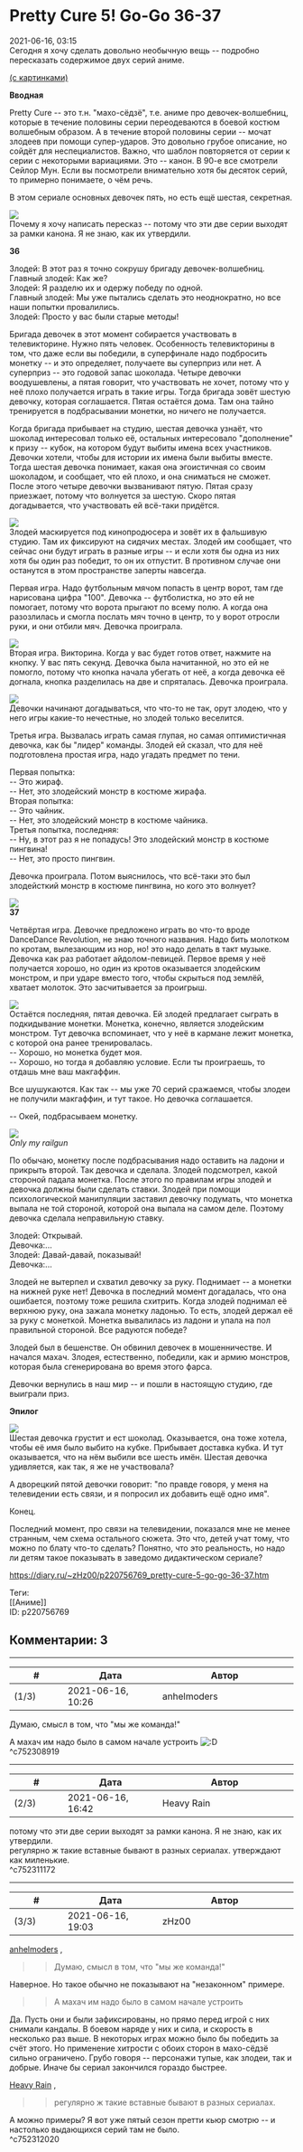 Pretty Cure 5! Go-Go 36-37
==========================

  
2021-06-16, 03:15  
 Сегодня я хочу сделать довольно необычную вещь -- подробно пересказать содержимое двух серий аниме.   
   
  [(с картинками)](https://zHz00.diary.ru/p220756769.htm?index=1#linkmore220756769m1)      
   
  **Вводная**    
   
 Pretty Cure -- это т.н. "махо-сёдзё", т.е. аниме про девочек-волшебниц, которые в течение половины серии переодеваются в боевой костюм волшебным образом. А в течение второй половины серии -- мочат злодеев при помощи супер-ударов. Это довольно грубое описание, но сойдёт для неспециалистов. Важно, что шаблон повторяется от серии к серии с некоторыми вариациями. Это -- канон. В 90-е все смотрели Сейлор Мун. Если вы посмотрели внимательно хотя бы десяток серий, то примерно понимаете, о чём речь.   
   
 В этом сериале основных девочек пять, но есть ещё шестая, секретная.   
   
   [![](pics/44d81f10741at.jpg)](https://b.radikal.ru/b20/2106/bb/44d81f10741a.jpg)     
 Почему я хочу написать пересказ -- потому что эти две серии выходят за рамки канона. Я не знаю, как их утвердили.   
   
  **36**    
   
 Злодей: В этот раз я точно сокрушу бригаду девочек-волшебниц.   
 Главный злодей: Как же?   
 Злодей: Я разделю их и одержу победу по одной.   
 Главный злодей: Мы уже пытались сделать это неоднократно, но все наши попытки провалились.   
 Злодей: Просто у вас были старые методы!   
   
 Бригада девочек в этот момент собирается участвовать в телевикторине. Нужно пять человек. Особенность телевикторины в том, что даже если вы победили, в суперфинале надо подбросить монетку -- и это определяет, получаете вы суперприз или нет. А суперприз -- это годовой запас шоколада. Четыре девочки воодушевлены, а пятая говорит, что участвовать не хочет, потому что у неё плохо получается играть в такие игры. Тогда бригада зовёт шестую девочку, которая соглашается. Пятая остаётся дома. Там она тайно тренируется в подбрасывании монетки, но ничего не получается.   
   
 Когда бригада прибывает на студию, шестая девочка узнаёт, что шоколад интересовал только её, остальных интересовало "дополнение" к призу -- кубок, на котором будут выбиты имена всех участников. Девочки хотели, чтобы для истории их имена были выбиты вместе. Тогда шестая девочка понимает, какая она эгоистичная со своим шоколадом, и сообщает, что ей плохо, и она сниматься не сможет. После этого четыре девочки вызванивают пятую. Пятая сразу приезжает, потому что волнуется за шестую. Скоро пятая догадывается, что участвовать ей всё-таки придётся.   
   
   [![](pics/8b6cf8927b81t.jpg)](https://b.radikal.ru/b41/2106/3a/8b6cf8927b81.png)     
 Злодей маскируется под кинопродюсера и зовёт их в фальшивую студию. Там их фиксируют на сидячих местах. Злодей им сообщает, что сейчас они будут играть в разные игры -- и если хотя бы одна из них хотя бы один раз победит, то он их отпустит. В противном случае они останутся в этом пространстве заперты навсегда.   
   
 Первая игра. Надо футбольным мячом попасть в центр ворот, там где нарисована цифра "100". Девочка -- футболистка, но это ей не помогает, потому что ворота прыгают по всему полю. А когда она разозлилась и смогла послать мяч точно в центр, то у ворот отросли руки, и они отбили мяч. Девочка проиграла.   
   
   [![](pics/2f7d4da3ae42t.jpg)](https://c.radikal.ru/c13/2106/a9/2f7d4da3ae42.png)     
 Вторая игра. Викторина. Когда у вас будет готов ответ, нажмите на кнопку. У вас пять секунд. Девочка была начитанной, но это ей не помогло, потому что кнопка начала убегать от неё, а когда девочка её догнала, кнопка разделилась на две и спряталась. Девочка проиграла.   
   
   [![](pics/96734e6931b1t.jpg)](https://b.radikal.ru/b09/2106/d1/96734e6931b1.png)     
 Девочки начинают догадываться, что что-то не так, орут злодею, что у него игры какие-то нечестные, но злодей только веселится.   
   
 Третья игра. Вызвалась играть самая глупая, но самая оптимистичная девочка, как бы "лидер" команды. Злодей ей сказал, что для неё подготовлена простая игра, надо угадать предмет по тени.   
   
 Первая попытка:   
 -- Это жираф.   
 -- Нет, это злодейский монстр в костюме жирафа.   
 Вторая попытка:   
 -- Это чайник.   
 -- Нет, это злодейский монстр в костюме чайника.   
 Третья попытка, последняя:   
 -- Ну, в этот раз я не попадусь! Это злодейский монстр в костюме пингвина!   
 -- Нет, это просто пингвин.   
   
 Девочка проиграла. Потом выяснилось, что всё-таки это был злодейсткий монстр в костюме пингвина, но кого это волнует?   
   
   [![](pics/125de2457fe2t.jpg)](https://d.radikal.ru/d11/2106/90/125de2457fe2.png)     
  **37**    
   
 Четвёртая игра. Девочке предложено играть во что-то вроде DanceDance Revolution, не знаю точного названия. Надо бить молотком по кротам, вылезающим из нор, но! это надо делать в такт музыке. Девочка как раз работает айдолом-певицей. Первое время у неё получается хорошо, но один из кротов оказывается злодейским монстром, и при ударе вместо того, чтобы скрыться под землёй, хватает молоток. Это засчитывается за проигрыш.   
   
   [![](pics/0c67ac431548t.jpg)](https://b.radikal.ru/b42/2106/b8/0c67ac431548.png)     
 Остаётся последняя, пятая девочка. Ей злодей предлагает сыграть в подкидывание монетки. Монетка, конечно, является злодейским монстром. Тут девочка вспоминает, что у неё в кармане лежит монетка, с которой она ранее тренировалась.   
 -- Хорошо, но монетка будет моя.   
 -- Хорошо, но тогда я добавляю условие. Если ты проиграешь, то отдашь мне ваш макгаффин.   
   
 Все шушукаются. Как так -- мы уже 70 серий сражаемся, чтобы злодеи не получили макгаффин, и тут такое. Но девочка соглашается.   
   
 -- Окей, подбрасываем монетку.   
   
   [![](pics/db1871753ad4t.jpg)](https://b.radikal.ru/b22/2106/b4/db1871753ad4.png)    
  *Only my railgun*     
   
   
 По обычаю, монетку после подбрасывания надо оставить на ладони и прикрыть второй. Так девочка и сделала. Злодей подсмотрел, какой стороной падала монетка. После этого по правилам игры злодей и девочка должны были сделать ставки. Злодей при помощи психологической манипуляции заставил девочку подумать, что монетка выпала не той стороной, которой она выпала на самом деле. Поэтому девочка сделала неправильную ставку.   
   
 Злодей: Открывай.   
 Девочка:...   
 Злодей: Давай-давай, показывай!   
 Девочка:...   
   
 Злодей не вытерпел и схватил девочку за руку. Поднимает -- а монетки на нижней руке нет! Девочка в последний момент догадалась, что она ошибается, поэтому тоже решила схитрить. Когда злодей поднимал её верхнюю руку, она зажала монетку ладонью. То есть, злодей держал её за руку с монеткой. Монетка вывалилась из ладони и упала на пол правильной стороной. Все радуются победе?   
   
 Злодей был в бешенстве. Он обвинил девочек в мошенничестве. И начался махач. Злодея, естественно, победили, как и армию монстров, которая была сгенерирована во время этого фарса.   
   
 Девочки вернулись в наш мир -- и пошли в настоящую студию, где выиграли приз.   
   
  **Эпилог**    
   
   [![](pics/2edb5c75c2b0t.jpg)](https://b.radikal.ru/b00/2106/98/2edb5c75c2b0.png)     
 Шестая девочка грустит и ест шоколад. Оказывается, она тоже хотела, чтобы её имя было выбито на кубке. Прибывает доставка кубка. И тут оказывается, что на нём выбили все шесть имён. Шестая девочка удивляется, как так, я же не участвовала?   
   
 А дворецкий пятой девочки говорит: "по правде говоря, у меня на телевидении есть связи, и я попросил их добавить ещё одно имя".   
   
 Конец.   
   
 Последний момент, про связи на телевидении, показался мне не менее странным, чем схема остального сюжета. Это что, детей учат тому, что можно по блату что-то сделать? Понятно, что это реальность, но надо ли детям такое показывать в заведомо дидактическом сериале?     
  
<https://diary.ru/~zHz00/p220756769_pretty-cure-5-go-go-36-37.htm>  
  
Теги:  
[[Аниме]]  
ID: p220756769  


Комментарии: 3
--------------

  


---



|         #         |              Дата              |                     Автор                     |           ID           |
| --- | --- | --- | --- |
| (1/3) | 2021-06-16, 10:26 | anhelmoders | c752308919 |

  
 Думаю, смысл в том, что "мы же команда!"   
   
 А махач им надо было в самом начале устроить ![:D](pics/1131.gif)   
 ^c752308919

---



|         #         |              Дата              |                     Автор                     |           ID           |
| --- | --- | --- | --- |
| (2/3) | 2021-06-16, 16:42 | Heavy Rain | c752311172 |

  
  потому что эти две серии выходят за рамки канона. Я не знаю, как их утвердили.    
 регулярно ж такие вставные бывают в разных сериалах. утверждают как миленькие.   
 ^c752311172

---



|         #         |              Дата              |                     Автор                     |           ID           |
| --- | --- | --- | --- |
| (3/3) | 2021-06-16, 19:03 | zHz00 | c752312020 |

  
  [anhelmoders](https://anhelmoders.diary.ru "No plans. Only wonders.")  ,   
 >>Думаю, смысл в том, что "мы же команда!"   
   
 Наверное. Но такое обычно не показывают на "незаконном" примере.   
   
 >>А махач им надо было в самом начале устроить   
   
 Да. Пусть они и были зафиксированы, но прямо перед игрой с них снимали кандалы. В боевом наряде у них и сила, и скорость в несколько раз выше. В некоторых играх можно было бы победить за счёт этого. Но применение хитрости с обоих сторон в махо-сёдзё сильно ограничено. Грубо говоря -- персонажи тупые, как злодеи, так и добрые. Иначе бы сериал закончился гораздо быстрее.   
   
  [Heavy Rain](https://kogacz.diary.ru "emotional weather report")  ,   
   
 >>регулярно ж такие вставные бывают в разных сериалах.   
   
 А можно примеры? Я вот уже пятый сезон претти кьюр смотрю -- и настолько выдающихся серий там не было.   
 ^c752312020